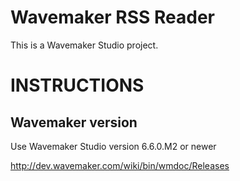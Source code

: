 Wavemaker RSS Reader
====================

This is a Wavemaker Studio project. 



INSTRUCTIONS
============



Wavemaker version 
-----------------
Use Wavemaker Studio version  6.6.0.M2 or newer

http://dev.wavemaker.com/wiki/bin/wmdoc/Releases